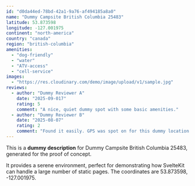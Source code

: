 ```yaml
---
id: "d0da44ed-78bd-42a1-9a76-af494185a8a0"
name: "Dummy Campsite British Columbia 25483"
latitude: 53.873598
longitude: -127.001975
continent: "north-america"
country: "canada"
region: "british-columbia"
amenities:
  - "dog-friendly"
  - "water"
  - "ATV-access"
  - "cell-service"
images:
  - "https://res.cloudinary.com/demo/image/upload/v1/sample.jpg"
reviews:
  - author: "Dummy Reviewer A"
    date: "2025-09-017"
    rating: 5
    comment: "A nice, quiet dummy spot with some basic amenities."
  - author: "Dummy Reviewer B"
    date: "2025-08-07"
    rating: 2
    comment: "Found it easily. GPS was spot on for this dummy location."
---
```


This is a **dummy description** for Dummy Campsite British Columbia 25483, generated for the proof of concept.

It provides a serene environment, perfect for demonstrating how SvelteKit can handle a large number of static pages. The coordinates are 53.873598, -127.001975.
